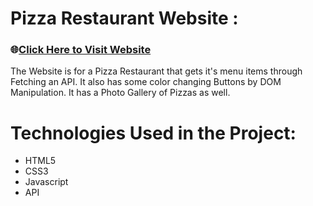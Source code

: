 # Pizza Restaurant Website :

### 🌐[Click Here to Visit Website](https://nourelden-rihan.web.app/)

The Website is for a Pizza Restaurant that gets it's menu items through Fetching an API.
It also has some color changing Buttons by DOM Manipulation.
It has a Photo Gallery of Pizzas as well.

# Technologies Used in the Project:

- HTML5
- CSS3
- Javascript
- API
